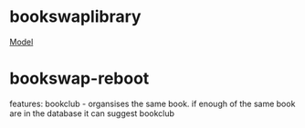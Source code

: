 # bookswaplibrary
[Model](/bookswaplibrary/docs/images/bookswap.svg)
# bookswap-reboot
features: bookclub - organsises the same book. if enough of the same book are in the database it can suggest bookclub


